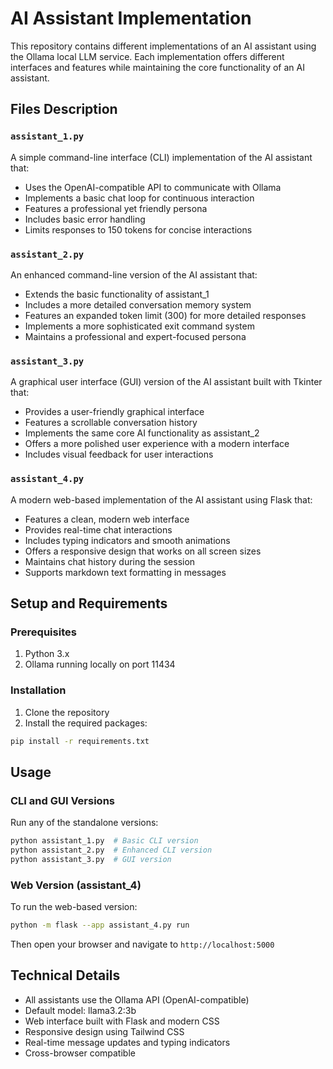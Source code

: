 # AI Assistant Implementation

This repository contains different implementations of an AI assistant using the Ollama local LLM service. Each implementation offers different interfaces and features while maintaining the core functionality of an AI assistant.

## Files Description

### `assistant_1.py`
A simple command-line interface (CLI) implementation of the AI assistant that:
- Uses the OpenAI-compatible API to communicate with Ollama
- Implements a basic chat loop for continuous interaction
- Features a professional yet friendly persona
- Includes basic error handling
- Limits responses to 150 tokens for concise interactions

### `assistant_2.py`
An enhanced command-line version of the AI assistant that:
- Extends the basic functionality of assistant_1
- Includes a more detailed conversation memory system
- Features an expanded token limit (300) for more detailed responses
- Implements a more sophisticated exit command system
- Maintains a professional and expert-focused persona

### `assistant_3.py`
A graphical user interface (GUI) version of the AI assistant built with Tkinter that:
- Provides a user-friendly graphical interface
- Features a scrollable conversation history
- Implements the same core AI functionality as assistant_2
- Offers a more polished user experience with a modern interface
- Includes visual feedback for user interactions

### `assistant_4.py`
A modern web-based implementation of the AI assistant using Flask that:
- Features a clean, modern web interface
- Provides real-time chat interactions
- Includes typing indicators and smooth animations
- Offers a responsive design that works on all screen sizes
- Maintains chat history during the session
- Supports markdown text formatting in messages

## Setup and Requirements

### Prerequisites
1. Python 3.x
2. Ollama running locally on port 11434

### Installation
1. Clone the repository
2. Install the required packages:
```bash
pip install -r requirements.txt
```

## Usage

### CLI and GUI Versions
Run any of the standalone versions:
```bash
python assistant_1.py  # Basic CLI version
python assistant_2.py  # Enhanced CLI version
python assistant_3.py  # GUI version
```

### Web Version (assistant_4)
To run the web-based version:
```bash
python -m flask --app assistant_4.py run
```
Then open your browser and navigate to `http://localhost:5000`

## Technical Details

- All assistants use the Ollama API (OpenAI-compatible)
- Default model: llama3.2:3b
- Web interface built with Flask and modern CSS
- Responsive design using Tailwind CSS
- Real-time message updates and typing indicators
- Cross-browser compatible
